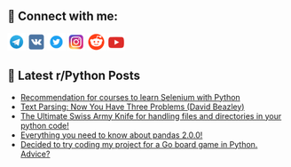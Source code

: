 ## 🔎 Connect with me:
[<img src="https://github.com/bullbesh/bullbesh/blob/main/images/Telegram.png" width="32" height="32" />](https://t.me/bullbesh)
[<img src="https://github.com/bullbesh/bullbesh/blob/main/images/VK.png" width="32" height="32" />](https://vk.com/bullbesh)
[<img src="https://github.com/bullbesh/bullbesh/blob/main/images/Twitter.png" width="32" height="32" />](https://twitter.com/bullbesh1)
[<img src="https://github.com/bullbesh/bullbesh/blob/main/images/Instagram.png" width="32" height="32" />](https://www.instagram.com/bullbesh)
[<img src="https://github.com/bullbesh/bullbesh/blob/main/images/Reddit.png" width="32" height="32" />](https://www.reddit.com/user/bullbesh)
[<img src="https://github.com/bullbesh/bullbesh/blob/main/images/YouTube.png" width="32" height="32" />](https://www.youtube.com/channel/UCtfjRs6uzgq5mfm8S06WTcg)

## 📕 Latest r/Python Posts
<!-- BLOG-POST-LIST:START -->
- [Recommendation for courses to learn Selenium with Python](https://www.reddit.com/r/Python/comments/12b9vx2/recommendation_for_courses_to_learn_selenium_with/)
- [Text Parsing: Now You Have Three Problems &lpar;David Beazley&rpar;](https://www.reddit.com/r/Python/comments/12b9p5f/text_parsing_now_you_have_three_problems_david/)
- [The Ultimate Swiss Army Knife for handling files and directories in your python code!](https://www.reddit.com/r/Python/comments/12b8un3/the_ultimate_swiss_army_knife_for_handling_files/)
- [Everything you need to know about pandas 2.0.0!](https://www.reddit.com/r/Python/comments/12b7w3y/everything_you_need_to_know_about_pandas_200/)
- [Decided to try coding my project for a Go board game in Python. Advice?](https://www.reddit.com/r/Python/comments/12b34ln/decided_to_try_coding_my_project_for_a_go_board/)
<!-- BLOG-POST-LIST:END -->
